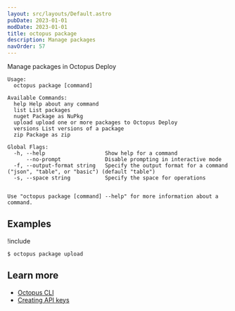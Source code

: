 ```yaml
---
layout: src/layouts/Default.astro
pubDate: 2023-01-01
modDate: 2023-01-01
title: octopus package
description: Manage packages
navOrder: 57
---
```


Manage packages in Octopus Deploy


```
Usage:
  octopus package [command]

Available Commands:
  help Help about any command
  list List packages
  nuget Package as NuPkg
  upload upload one or more packages to Octopus Deploy
  versions List versions of a package
  zip Package as zip

Global Flags:
  -h, --help                   Show help for a command
      --no-prompt              Disable prompting in interactive mode
  -f, --output-format string   Specify the output format for a command ("json", "table", or "basic") (default "table")
  -s, --space string           Specify the space for operations


Use "octopus package [command] --help" for more information about a command.
```

## Examples

!include <samples-instance>


```
$ octopus package upload

```

## Learn more

- [Octopus CLI](/docs/octopus-rest-api/cli)
- [Creating API keys](/docs/octopus-rest-api/how-to-create-an-api-key)